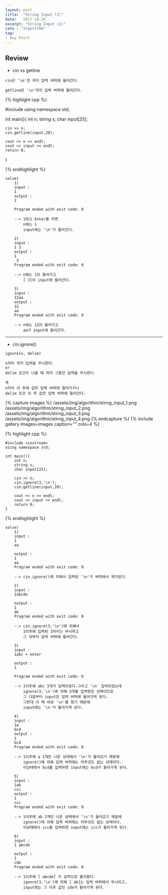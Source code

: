 ```yaml
---
layout: post
title:  "String Input (2)"
date:   2017-10-20
excerpt: "String Input (2)"
cate : "algorithm"
tag:
- Key Point
---
```


## Review

* cin vs getline

```
cin은 '\n'전 까지 입력 버퍼에 들어간다.

getline은 '\n'까지 입력 버퍼에 들어간다.
```

{% highlight cpp %}

#include <iostream>
using namespace std;

int main(){
    int n;
    string s;
    char input[25];
    
    cin >> n;
    cin.getline(input,20);
    
    cout << n << endl;
    cout << input << endl;
    return 0;
}


{% endhighlight %}

```
solve)
    1)
    input : 
    1
    output : 
    1
     
    Program ended with exit code: 0

    --> 1하고 Enter를 치면 
        n에는 1
        input에는 '\n'가 들어간다.

    2)
    input :
    1 3
    output : 
    1
     3
    Program ended with exit code: 0

    --> n에는 1이 들어가고 
        [ 3]이 input에 들어간다.

    3)
    input : 
    12aa
    output : 
    12
    aa
    Program ended with exit code: 0

    --> n에는 12이 들어가고 
        aa가 input에 들어간다.

```     
 
 ---


 * cin.ignore()

```
ignore(n, delim)

n자리 까지 입력을 무시한다.
or
delim 조건이 나올 때 까지 그동안 입력을 무시한다.

즉
n자리 이 후에 값만 입력 버퍼에 들어가거나
delim 조건 이 후 값만 입력 버퍼에 들어간다.
```
    

{% capture images %}
    /assets/img/algorithm/stirng_input_1.png
    /assets/img/algorithm/stirng_input_2.png
    /assets/img/algorithm/stirng_input_3.png
    /assets/img/algorithm/stirng_input_4.png
{% endcapture %}
{% include gallery images=images caption="" cols=4 %}

 {% highlight cpp %}

    #include <iostream>
    using namespace std;

    int main(){
        int n;
        string s;
        char input[25];
        
        cin >> n;
        cin.ignore(3,'\n');
        cin.getline(input,20);
        
        cout << n << endl;
        cout << input << endl;
        return 0;
    }


{% endhighlight %}

```
solve)
    1)
    input : 
    1
    aa
    
    output : 
    1
    aa
    Program ended with exit code: 0

    --> cin.ignore()에 의해서 입력된 '\n'가 버퍼에서 제거된다.

    2)
    input : 
    1abcde
    
    output : 
    1
    de
    Program ended with exit code: 0

    --> cin.ignore(3,'\n')에 의해서 
        1이후에 입력된 3자리는 무시하고 
        그 뒤부터 입력 버퍼에 들어간다.
     
    3)
    input : 
    1abc + enter
    
    output : 
    1
    
    Program ended with exit code: 0

    --> 1이후에 abc 3개가 입력되었다.그리고 '\n' 입력되었는데
        ignore(3,'\n')에 의해 3개를 입력받은 상태이므로
        그 다음부터 input은 입력 버퍼에 들어가게 된다.
        그런데 이 때 바로 '\n'를 쳤기 때문에
        input에는 '\n'가 들어가게 된다.

    4)
    input : 
    1a
    bcd
    output : 
    1
    bcd
    Program ended with exit code: 0

    --> 1이후에 a 1개만 나온 상태에서 '\n'가 들어갔기 때문에
        ignore()에 의해 입력 버퍼에는 아무것도 없는 상태이다.
        이상태에서 bcd를 입력하면 input에는 bcd가 들어가게 된다.

    5)
    input : 
    1ab
    ccc
    output : 
    1
    ccc
    Program ended with exit code: 0

    --> 1이후에 ab 2개만 나온 상태에서 '\n'가 들어갔기 때문에
        ignore()에 의해 입력 버퍼에는 아무것도 없는 상태이다.
        이상태에서 ccc를 입력하면 input에는 ccc가 들어가게 된다.

    6)
    input : 
    1 abcde

    output : 
    1
    cde
    Program ended with exit code: 0

    --> 1이후에 [ abcde] 가 입력으로 들어왔다.
        ignore(3,'\n')에 의해 [ ab]는 입력 버퍼에서 무시되고,
        input에는 그 이후 값인 cde가 들어가게 된다.


```     

